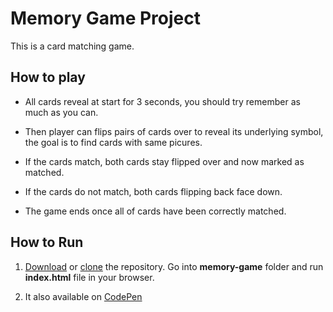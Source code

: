 # Memory Game Project

This is a card matching game.

## How to play

* All cards reveal at start for 3 seconds, you should try remember as much as you can.

* Then player can flips pairs of cards over to reveal its underlying symbol, the goal is to find cards with same picures.

* If the cards match, both cards stay flipped over and now marked as matched.

* If the cards do not match, both cards flipping back face down.

* The game ends once all of cards have been correctly matched.

## How to Run

1. [Download](https://github.com/LWebGH/udacity-fend-projects/archive/master.zip) or [clone](https://github.com/LWebGH/udacity-fend-projects/archive/master.git) the repository. Go into **memory-game** folder and run **index.html** file in your browser.

2. It also available on [CodePen](https://codepen.io/KFBR392/pen/BYOXEP)